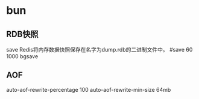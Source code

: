 # bun

## RDB快照
save Redis将内存数据快照保存在名字为dump.rdb的二进制文件中。 #save 60 1000
bgsave 
## AOF
auto-aof-rewrite-percentage 100 auto-aof-rewrite-min-size 64mb
